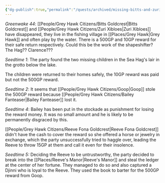 ```yaml
---
{"dg-publish":true,"permalink":"/quests/archived/missing-bitts-and-zuri/"}
---
```


*Greenwake 44*: [[People/Grey Hawk Citizens/Bitts Goldcrest\|Bitts Goldcrest]] and [[People/Grey Hawk Citizens/Zuri Xibloes\|Zuri Xibloes]] have disappeared, they live in the fishing village in [[Places/Grey Hawk\|Grey Hawk]] and often play by the water.  There is a 500GP and 10GP reward for their safe return respectively.  Could this be the work of the shapeshifter?  The Hag??  Clarence???  

*Seedtime 1*: The party found the two missing children in the Sea Hag's lair in the grotto below the lake.  

The children were returned to their homes safely, the 10GP reward was paid but not the 500GP reward.  

*Seedtime 2*: It seems that [[People/Grey Hawk Citizens/Goop\|Goop]] stole the 500GP reward because [[People/Grey Hawk Citizens/Bailey Fanteaser\|Bailey Fanteaser]] lost it.  

*Seedtime 4*: Bailey has been put in the stockade as punishment for losing the reward money.  It was no small amount and he is likely to be permanently disgraced by this.  

[[People/Grey Hawk Citizens/Reeve Fona Goldcrest\|Reeve Fona Goldcrest]] didn't have the cash to cover the reward so she offered a horse or jewelry in exchange, which the party unsuccessfully tried to haggle over, leading the Reeve to throw 15GP at them and call it even for their insolence.  

*Seedtime 5:* Deciding the Reeve to be untrustworthy, the party decided to break into the [[Places/Reeve's Manor\|Reeve's Manor]] and steal the ledger at the center of her fortune.  They managed to do so and also captured a Djinni who is loyal to the Reeve.  They used the book to barter for the 500GP reward from Goop.  